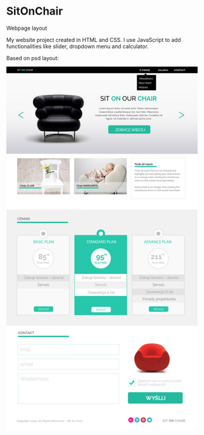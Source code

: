 # SitOnChair
Webpage layout

My website project created in HTML and CSS. I use JavaScript to add functionalities like slider, dropdown menu and calculator.

Based on psd layout:

![Układ_strony](images/layout.jpg)